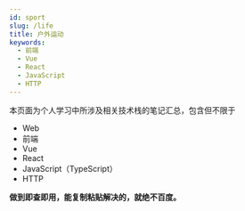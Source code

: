 ```yaml
---
id: sport
slug: /life
title: 户外运动
keywords:
  - 前端
  - Vue
  - React
  - JavaScript
  - HTTP
---
```


本页面为个人学习中所涉及相关技术栈的笔记汇总，包含但不限于

- Web
- 前端
- Vue
- React
- JavaScript（TypeScript）
- HTTP

**做到即查即用，能复制粘贴解决的，就绝不百度。**
